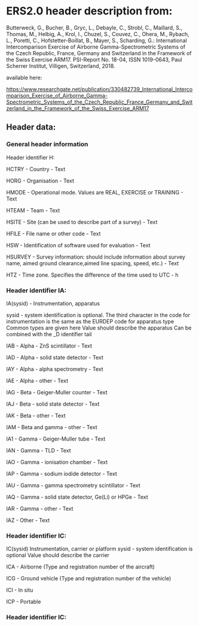 # ERS2.0 header description from:

Butterweck, G., Bucher, B., Gryc, L., Debayle, C., Strobl, C.,  Maillard, S., Thomas, M., Helbig, A., Krol, I., Chuzel, S., Couvez, C., Ohera, M., Rybach, L., Poretti, C.,  Hofstetter-Boillat, B., Mayer, S., Scharding, G.: International Intercomparison Exercise of Airborne Gamma-Spectrometric Systems of the Czech Republic, France, Germany and Switzerland in the Framework of the Swiss Exercise ARM17. PSI-Report No. 18-04, ISSN 1019-0643, Paul Scherrer Institut, Villigen, Switzerland, 2018.

available here:

https://www.researchgate.net/publication/330482739_International_Intercomparison_Exercise_of_Airborne_Gamma-Spectrometric_Systems_of_the_Czech_Republic_France_Germany_and_Switzerland_in_the_Framework_of_the_Swiss_Exercise_ARM17

## Header data:

### General header information

Header identifier H:

HCTRY - Country - Text

HORG - Organisation - Text

HMODE - Operational mode. Values are REAL, EXERCISE or TRAINING - Text

HTEAM - Team - Text

HSITE - Site (can be used to describe part of a survey) - Text

HFILE - File name or other code - Text

HSW - Identification of software used for evaluation - Text

HSURVEY - Survey information: should include information about survey name, aimed ground clearance,aimed line spacing, speed, etc.) - Text

HTZ - Time zone. Specifies the difference of the time used to UTC - h


### Header identifier IA:

IA(sysid) - Instrumentation, apparatus 

sysid - system identification is optional. The third character in the code for instrumentation is the same as the EURDEP code for apparatus type 
Common types are given here
Value should describe the apparatus
Can be combined with the _D identifier tail

IAB - Alpha - ZnS scintillator - Text

IAD - Alpha - solid state detector - Text

IAY - Alpha - alpha spectrometry - Text

IAE - Alpha - other - Text

IAG - Beta - Geiger-Muller counter - Text

IAJ - Beta - solid state detector - Text

IAK - Beta - other - Text

IAM - Beta and gamma - other - Text

IA1 - Gamma - Geiger-Muller tube - Text

IAN - Gamma - TLD - Text

IAO - Gamma - ionisation chamber - Text

IAP - Gamma - sodium iodide detector - Text

IAU - Gamma - gamma spectrometry scintillator - Text

IAQ - Gamma - solid state detector, Ge(Li) or HPGe - Text

IAR - Gamma - other - Text

IAZ - Other - Text


### Header identifier IC:

IC(sysid)
Instrumentation, carrier or platform
sysid - system identification is optional Value should describe the carrier

ICA - Airborne (Type and registration number of the aircraft)

ICG - Ground vehicle (Type and registration number of the vehicle)

ICI - In situ

ICP - Portable


### Header identifier IC:
